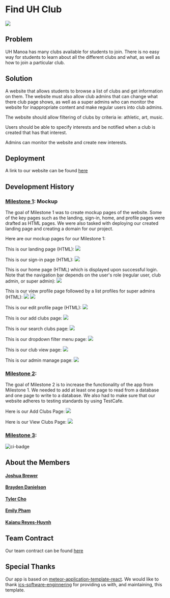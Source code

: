 # Find UH Club

<img src="images/landing-page.png">

## Problem

UH Manoa has many clubs available for students to join. There is no easy way for students to learn about all the different clubs and what, as well as how to join a particular club.

## Solution

A website that allows students to browse a list of clubs and get information on them. The website must also allow club admins that can change what there club page shows, as well as a super admins who can monitor the website for inappropriate content and make regular users into club admins.

The website should allow filtering of clubs by criteria ie: athletic, art, music.

Users should be able to specify interests and be notified when a club is created that has that interest.

Admins can monitor the website and create new interests.

## Deployment
A link to our website can be found [here](http://164.92.125.147/)

## Development History

### [Milestone 1](https://github.com/orgs/finduhclub/projects/1/views/1): Mockup
The goal of Milestone 1 was to create mockup pages of the website. Some of the key pages such as the landing, sign-in, home, and profile pages were drafted as HTML pages. We were also tasked with deploying our created landing page and creating a domain for our project. 

Here are our mockup pages for our Milestone 1:

This is our landing page (HTML):
<img src="images/landing-page.png">

This is our sign-in page (HTML):
<img src="images/sign-in.png">

This is our home page (HTML) which is displayed upon successful login. Note that the navigation bar depends on the user's role (regular user, club admin, or super admin):
<img src="images/home-page.png">

This is our view profile page followed by a list profiles for super admins (HTML):
<img src="images/view-profile.png">
<img src="images/list-profiles-admin.png">

This is our edit profile page (HTML):
<img src="images/edit-profile.png">

This is our add clubs page:
<img src="images/mockup-add-clubs-page.png">

This is our search clubs page:
<img src="images/mockup-search-clubs-page.png">

This is our dropdown filter menu page:
<img src="images/mockup-dropdown-filter.png">

This is our club view page:
<img src="images/mockup-club-view.png">

This is our admin manage page:
<img src="images/mockup-manage-clubs.png">

### [Milestone 2](https://github.com/orgs/finduhclub/projects/2): 
The goal of Milestone 2 is to increase the functionality of the app from Milestone 1. We needed to add at least one page to read from a database and one page to write to a database. We also had to make sure that our website adheres to testing standards by using TestCafe.

Here is our Add Clubs Page:
<img src="images/add-clubs-page.png">

Here is our View Clubs Page:
<img src="images/view-clubs-page.png">

### [Milestone 3](https://github.com/orgs/finduhclub/projects/3): 

![ci-badge](https://github.com/finduhclub/finduhclub/workflows/ci-finduhclub/badge.svg)

## About the Members

#### [Joshua Brewer](https://github.com/brewerj3)
#### [Brayden Danielson](https://github.com/bfd2)
#### [Tyler Cho](https://github.com/tycho01)
#### [Emily Pham](https://github.com/empham)
#### [Kaianu Reyes-Huynh](https://github.com/kreyeshuynh)

## Team Contract 

Our team contract can be found [here](https://docs.google.com/document/d/17JOV43Aup9_bZ_E9dZ_NoMt8ucx9kaBhIeusmvkyDBg/edit?usp=sharing)

## Special Thanks
Our app is based on [meteor-application-template-react](https://ics-software-engineering.github.io/meteor-application-template-react/). We would like to thank [ics-software-enginnering](https://github.com/ics-software-engineering) for providing us with, and maintaining, this template.
